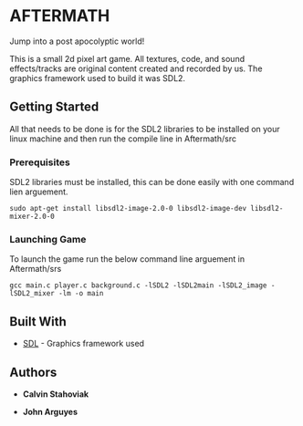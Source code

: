 # AFTERMATH

Jump into a post apocolyptic world!

This is a small 2d pixel art game. All textures, code, and sound effects/tracks are original content created and recorded by us. The graphics framework used to build it was SDL2.

## Getting Started

All that needs to be done is for the SDL2 libraries to be installed on your linux machine and then run the compile line in Aftermath/src

### Prerequisites

SDL2 libraries must be installed, this can be done easily with one command lien arguement.

```
sudo apt-get install libsdl2-image-2.0-0 libsdl2-image-dev libsdl2-mixer-2.0-0
```

### Launching Game

To launch the game run the below command line arguement in Aftermath/srs

```
gcc main.c player.c background.c -lSDL2 -lSDL2main -lSDL2_image -lSDL2_mixer -lm -o main
```


## Built With

* [SDL](https://wiki.libsdl.org/) - Graphics framework used

## Authors

* **Calvin Stahoviak**

* **John Arguyes**
